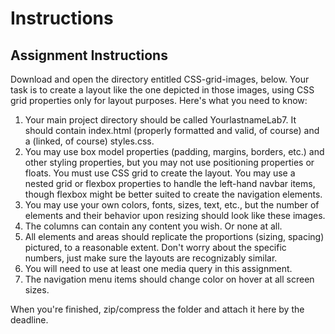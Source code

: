 # Instructions

## Assignment Instructions
Download and open the directory entitled CSS-grid-images, below. Your task is to create a layout like the one depicted in those images, using CSS grid properties only for layout purposes. Here's what you need to know:

1. Your main project directory should be called YourlastnameLab7. It should contain index.html (properly formatted and valid, of course) and a (linked, of course) styles.css.
2. You may use box model properties (padding, margins, borders, etc.) and other styling properties, but you may not use positioning properties or floats. You must use CSS grid to create the layout. You may use a nested grid or flexbox properties to handle the left-hand navbar items, though flexbox might be better suited to create the navigation elements.
3. You may use your own colors, fonts, sizes, text, etc., but the number of elements and their behavior upon resizing should look like these images.
4. The columns can contain any content you wish. Or none at all.
5. All elements and areas should replicate the proportions (sizing, spacing) pictured, to a reasonable extent. Don't worry about the specific numbers, just make sure the layouts are recognizably similar.
6. You will need to use at least one media query in this assignment. 
7. The navigation menu items should change color on hover at all screen sizes.

When you're finished, zip/compress the folder and attach it here by the deadline.

